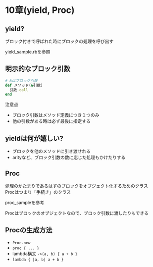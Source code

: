 # 10章(yield, Proc)

## yield?

ブロック付きで呼ばれた時にブロックの処理を呼び出す

yield_sample.rbを参照

## 明示的なブロック引数

```Ruby
# &はブロック引数
def メソッド(&引数)
  引数.call
end
```

注意点

* ブロック引数はメソッド定義につき１つのみ
* 他の引数がある時は必ず最後に指定する

## yieldは何が嬉しい?

* ブロックを他のメソッドに引き渡せれる
* arityなど、ブロック引数の数に応じた処理もかけたりする

## Proc

処理のかたまりであるはずのブロックをオブジェクト化するためのクラス  
Procはつまり「手続き」のクラス

proc_sampleを参考

Procはブロックのオブジェクトなので、ブロック引数に渡したりもできる

## Procの生成方法

* `Proc.new`
* `proc { ... }`
* lambda構文 `->(a, b) { a + b }`
* `lambda { |a, b| a + b }`

